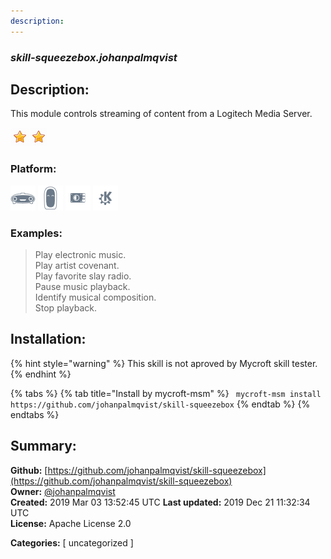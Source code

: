 ```yaml
---
description: 
---
```


### _skill-squeezebox.johanpalmqvist_  
## Description:  
This module controls streaming of content from a Logitech Media Server.  
  
![](../.gitbook/assets/star.png)![](../.gitbook/assets/star.png)  
  
### Platform:  
 ![Mark I](../.gitbook/assets/mark-1-icon.png)  ![Mark II](../.gitbook/assets/mark-2-icon.png)  ![Picroft](../.gitbook/assets/picroft-icon.png)  ![plasmoid](../.gitbook/assets/kde.png)   
### Examples:  
> Play electronic music.  
> Play artist covenant.  
> Play favorite slay radio.  
> Pause music playback.  
> Identify musical composition.  
> Stop playback.  
  
## Installation:  
{% hint style="warning" %}
This skill is not aproved by Mycroft skill tester.
{% endhint %}
    
{% tabs %}
{% tab title="Install by mycroft-msm" %}
``` mycroft-msm install https://github.com/johanpalmqvist/skill-squeezebox```
{% endtab %}
  {% endtabs %}
    
## Summary:  
**Github:** [https://github.com/johanpalmqvist/skill-squeezebox](https://github.com/johanpalmqvist/skill-squeezebox)  
**Owner:** [@johanpalmqvist](https://github.com/johanpalmqvist)  
**Created:** 2019 Mar 03 13:52:45 UTC  **Last updated:** 2019 Dec 21 11:32:34 UTC  
**License:** Apache License 2.0  
  
**Categories:** [ uncategorized ]   
